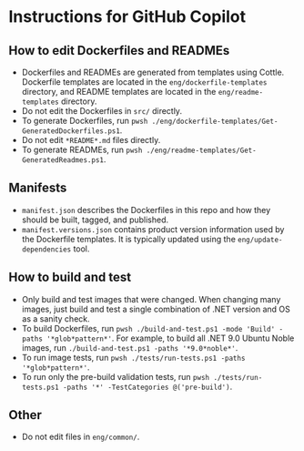 # Instructions for GitHub Copilot

## How to edit Dockerfiles and READMEs

- Dockerfiles and READMEs are generated from templates using Cottle. Dockerfile templates are located in the `eng/dockerfile-templates` directory, and README templates are located in the `eng/readme-templates` directory.
- Do not edit the Dockerfiles in `src/` directly.
- To generate Dockerfiles, run `pwsh ./eng/dockerfile-templates/Get-GeneratedDockerfiles.ps1`.
- Do not edit `*README*.md` files directly.
- To generate READMEs, run `pwsh ./eng/readme-templates/Get-GeneratedReadmes.ps1`.

## Manifests

- `manifest.json` describes the Dockerfiles in this repo and how they should be built, tagged, and published.
- `manifest.versions.json` contains product version information used by the Dockerfile templates. It is typically updated using the `eng/update-dependencies` tool.

## How to build and test

- Only build and test images that were changed. When changing many images, just build and test a single combination of .NET version and OS as a sanity check.
- To build Dockerfiles, run `pwsh ./build-and-test.ps1 -mode 'Build' -paths '*glob*pattern*'`. For example, to build all .NET 9.0 Ubuntu Noble images, run `./build-and-test.ps1 -paths '*9.0*noble*'`.
- To run image tests, run `pwsh ./tests/run-tests.ps1 -paths '*glob*pattern*'`.
- To run only the pre-build validation tests, run `pwsh ./tests/run-tests.ps1 -paths '*' -TestCategories @('pre-build')`.

## Other

- Do not edit files in `eng/common/`.
